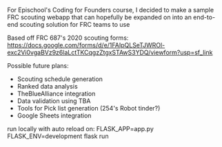 For Epischool's Coding for Founders course, I decided to make a sample FRC scouting webapp that can hopefully be expanded on into an end-to-end scouting solution for FRC teams to use

Based off FRC 687's 2020 scouting forms: https://docs.google.com/forms/d/e/1FAIpQLSeTJWROl-exc2Vi0vgaBVz9z6laLctTKCqgzZtgxSTAwS3YDQ/viewform?usp=sf_link

Possible future plans:
- Scouting schedule generation
- Ranked data analysis
- TheBlueAlliance integration
- Data validation using TBA
- Tools for Pick list generation (254's Robot tinder?)
- Google Sheets integration

run locally with auto reload on: FLASK_APP=app.py FLASK_ENV=development flask run